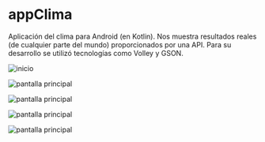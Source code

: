 # appClima
Aplicación del clima para Android (en Kotlin). Nos muestra resultados reales (de cualquier parte del mundo) proporcionados por una API.
Para su desarrollo se utilizó tecnologías como Volley y GSON.



![inicio](https://i.ibb.co/bLmGsHw/Screenshot-20200820-145508-clima.jpg)

![pantalla principal](https://k62.kn3.net/taringa/7/A/6/A/F/4/maxisandoval37/F64.jpg)

![pantalla principal](https://k62.kn3.net/taringa/6/6/8/1/9/4/maxisandoval37/393.jpg)

![pantalla principal](https://k62.kn3.net/taringa/D/D/C/3/5/E/maxisandoval37/1AA.jpg)

![pantalla principal](https://k62.kn3.net/taringa/0/0/B/6/6/C/maxisandoval37/CE5.jpg)
